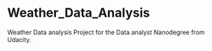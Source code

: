 # Weather_Data_Analysis
Weather Data analysis Project for the Data analyst Nanodegree from Udacity.

